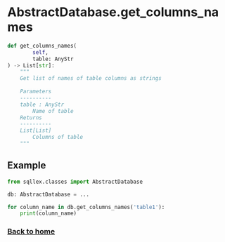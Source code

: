 # AbstractDatabase.get_columns_names


```python
def get_columns_names(
        self,
        table: AnyStr
) -> List[str]:
    """
    Get list of names of table columns as strings
    
    Parameters
    ----------
    table : AnyStr
        Name of table
    Returns
    ----------
    List[List]
        Columns of table
    """
```


## Example

```python
from sqllex.classes import AbstractDatabase

db: AbstractDatabase = ...

for column_name in db.get_columns_names('table1'):
    print(column_name)
```

### [Back to home](README.md)